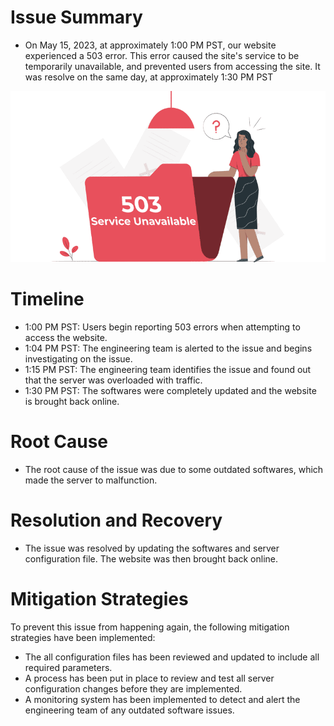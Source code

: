 # Issue Summary

- On May 15, 2023, at approximately 1:00 PM PST, our website experienced a 503 error. This error caused the site's service to be temporarily unavailable, and  prevented users from accessing the site. It was resolve on the same day, at approximately 1:30 PM PST

![Image alt text](https://github.com/kadelcode/Images/blob/main/service_available.png)

# Timeline

- 1:00 PM PST: Users begin reporting 503 errors when attempting to access the website.
- 1:04 PM PST: The engineering team is alerted to the issue and begins investigating on the issue.
- 1:15 PM PST: The engineering team identifies the issue and found out that the server was overloaded with traffic.
- 1:30 PM PST: The softwares were completely updated and the website is brought back online.

# Root Cause

- The root cause of the issue was due to some outdated softwares, which made the server to malfunction.

# Resolution and Recovery

- The issue was resolved by updating the softwares and server configuration file. The website was then brought back online.

# Mitigation Strategies

To prevent this issue from happening again, the following mitigation strategies have been implemented:

- The all configuration files has been reviewed and updated to include all required parameters.
- A process has been put in place to review and test all server configuration changes before they are implemented.
- A monitoring system has been implemented to detect and alert the engineering team of any outdated software issues.
